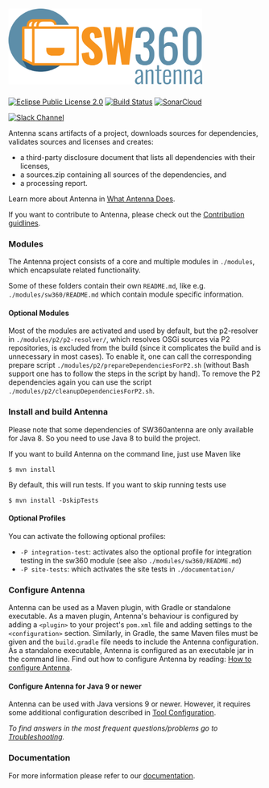 # <img src="antenna-documentation/src/site/resources/images/logo.png" alt="Eclipse SW360 Antenna" width="385" height="150"/>

[![Eclipse Public License 2.0](https://img.shields.io/badge/license-EPL--2.0-green.svg "Eclipse Public License 2.0")](LICENSE)
[![Build Status](https://travis-ci.com/eclipse/antenna.svg?branch=master)](https://travis-ci.com/eclipse/antenna)
[![SonarCloud](https://sonarcloud.io/api/project_badges/measure?project=sw360antenna&metric=alert_status)](https://sonarcloud.io/dashboard?id=sw360antenna)

[![Slack Channel](https://img.shields.io/badge/slack-sw360antenna--talk-blue.svg?longCache=true&logo=slack)](https://join.slack.com/t/sw360chat/shared_invite/enQtNzg5NDQxMTQyNjA5LThiMjBlNTRmOWI0ZjJhYjc0OTk3ODM4MjBmOGRhMWRmN2QzOGVmMzQwYzAzN2JkMmVkZTI1ZjRhNmJlNTY4ZGI)
 
Antenna scans artifacts of a project, downloads sources for dependencies, 
validates sources and licenses and creates:

* a third-party disclosure document that lists all dependencies with 
their licenses,
* a sources.zip containing all sources of the dependencies, and
* a processing report.

Learn more about Antenna in [What Antenna Does](antenna-documentation/src/site/markdown/index.md.vm).

If you want to contribute to Antenna, please check out the [Contribution guidlines](CONTRIBUTING.md). 

### Modules

The Antenna project consists of a core and multiple modules in `./modules`, which encapsulate related functionality.

Some of these folders contain their own `README.md`, like e.g. `./modules/sw360/README.md` which contain module specific information.

#### Optional Modules
Most of the modules are activated and used by default, but the p2-resolver in `./modules/p2/p2-resolver/`, which resolves OSGi sources via P2 repositories, is excluded from the build (since it complicates the build and is unnecessary in most cases).
To enable it, one can call the corresponding prepare script `./modules/p2/prepareDependenciesForP2.sh` (without Bash support one has to follow the steps in the script by hand).
To remove the P2 dependencies again you can use the script `./modules/p2/cleanupDependenciesForP2.sh`.


### Install and build Antenna

Please note that some dependencies of SW360antenna are only available for Java 8. So you need to use Java 8 to build the project.

If you want to build Antenna on the command line, just use Maven like

    $ mvn install

By default, this will run tests. If you want to skip running tests use

    $ mvn install -DskipTests

#### Optional Profiles
You can activate the following optional profiles:
- `-P integration-test`: activates also the optional profile for integration testing in the sw360 module (see also `./modules/sw360/README.md`)
- `-P site-tests`: which activates the site tests in `./documentation/`

### Configure Antenna
Antenna can be used as a Maven plugin, with  Gradle or standalone executable.
As a maven plugin, Antenna's behaviour is configured by adding a `<plugin>` to your project's `pom.xml` file and adding settings to the `<configuration>` section.
Similarly, in Gradle, the same Maven files must be given and the `build.gradle` file needs to include the Antenna configuration.
As a standalone executable, Antenna is configured as an executable jar in the command line.
Find out how to configure Antenna by reading: [How to configure Antenna](antenna-documentation/src/site/markdown/how-to-configure.md.vm).

#### Configure Antenna for Java 9 or newer
Antenna can be used with Java versions 9 or newer.
However, it requires some additional configuration described in [Tool Configuration](antenna-documentation/src/site/markdown/tool-configuration.md.vm/#additional-configuration-for-java-9-or-newer).

 *To find answers in the most frequent questions/problems go to [Troubleshooting](antenna-documentation/src/site/markdown/troubleshooting.md.vm).*

### Documentation

For more information please refer to our [documentation](https://eclipse.github.io/antenna/).